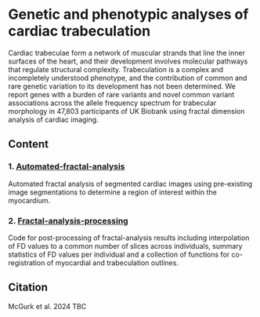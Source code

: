 # Genetic and phenotypic analyses of cardiac trabeculation

Cardiac trabeculae form a network of muscular strands that line the inner surfaces of the heart, and their development involves molecular pathways that regulate structural complexity. Trabeculation is a complex and incompletely understood phenotype, and the contribution of common and rare genetic variation to its development has not been determined. We report genes with a burden of rare variants and novel common variant associations across the allele frequency spectrum for trabecular morphology in 47,803 participants of UK Biobank using fractal dimension analysis of cardiac imaging.

## Content

### 1. [Automated-fractal-analysis](https://github.com/ImperialCollegeLondon/trabecular_variants/tree/main/automated-fractal-analysis)
Automated fractal analysis of segmented cardiac images using pre-existing image segmentations to determine a region of interest within the myocardium.

### 2. [Fractal-analysis-processing](https://github.com/ImperialCollegeLondon/trabecular_variants/tree/main/fractal-analysis-processing)
Code for post-processing of fractal-analysis results including interpolation of FD values to a common number of slices across individuals, summary statistics of FD values per individual and a collection of functions for co-registration of myocardial and trabeculation outlines.

## Citation

McGurk et al. 2024 TBC
